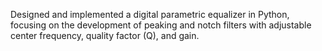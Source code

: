 Designed and implemented a digital parametric equalizer in Python, focusing on the development of
peaking and notch filters with adjustable center frequency, quality factor (Q), and gain.
